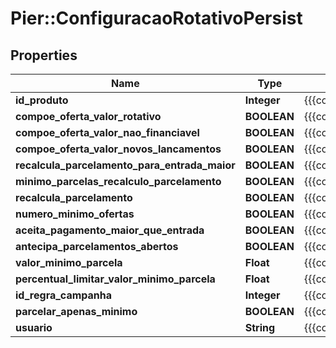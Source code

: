 # Pier::ConfiguracaoRotativoPersist

## Properties
Name | Type | Description | Notes
------------ | ------------- | ------------- | -------------
**id_produto** | **Integer** | {{{configuracao_rotativo_persist_id_produto_value}}} | [optional] 
**compoe_oferta_valor_rotativo** | **BOOLEAN** | {{{configuracao_rotativo_persist_compoe_oferta_valor_rotativo_value}}} | [optional] 
**compoe_oferta_valor_nao_financiavel** | **BOOLEAN** | {{{configuracao_rotativo_persist_compoe_oferta_valor_nao_financiavel_value}}} | [optional] 
**compoe_oferta_valor_novos_lancamentos** | **BOOLEAN** | {{{configuracao_rotativo_persist_compoe_oferta_valor_novos_lancamentos_value}}} | [optional] 
**recalcula_parcelamento_para_entrada_maior** | **BOOLEAN** | {{{configuracao_rotativo_persist_recalcula_parcelamento_para_entrada_maior_value}}} | [optional] 
**minimo_parcelas_recalculo_parcelamento** | **BOOLEAN** | {{{configuracao_rotativo_persist_minimo_parcelas_recalculo_parcelamento_value}}} | [optional] 
**recalcula_parcelamento** | **BOOLEAN** | {{{configuracao_rotativo_persist_recalcula_parcelamento_value}}} | [optional] 
**numero_minimo_ofertas** | **BOOLEAN** | {{{configuracao_rotativo_persist_numero_minimo_ofertas_value}}} | [optional] 
**aceita_pagamento_maior_que_entrada** | **BOOLEAN** | {{{configuracao_rotativo_persist_aceita_pagamento_maior_que_entrada_value}}} | [optional] 
**antecipa_parcelamentos_abertos** | **BOOLEAN** | {{{configuracao_rotativo_persist_antecipa_parcelamentos_abertos_value}}} | [optional] 
**valor_minimo_parcela** | **Float** | {{{configuracao_rotativo_persist_valor_minimo_parcela_value}}} | [optional] 
**percentual_limitar_valor_minimo_parcela** | **Float** | {{{configuracao_rotativo_persist_percentual_limitar_valor_minimo_parcela_value}}} | [optional] 
**id_regra_campanha** | **Integer** | {{{configuracao_rotativo_persist_id_regra_campanha_value}}} | [optional] 
**parcelar_apenas_minimo** | **BOOLEAN** | {{{configuracao_rotativo_persist_parcelar_apenas_minimo_value}}} | [optional] 
**usuario** | **String** | {{{configuracao_rotativo_persist_usuario_value}}} | [optional] 



